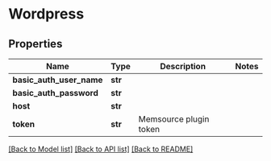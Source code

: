 # Wordpress

## Properties
Name | Type | Description | Notes
------------ | ------------- | ------------- | -------------
**basic_auth_user_name** | **str** |  | 
**basic_auth_password** | **str** |  | 
**host** | **str** |  | 
**token** | **str** | Memsource plugin token | 

[[Back to Model list]](../README.md#documentation-for-models) [[Back to API list]](../README.md#documentation-for-api-endpoints) [[Back to README]](../README.md)

